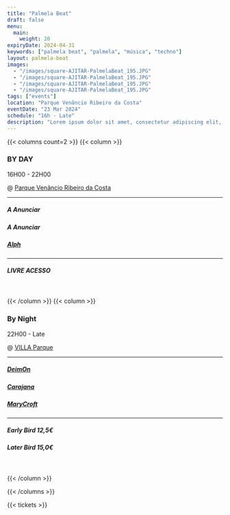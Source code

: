 ```yaml
---
title: "Palmela Beat"
draft: false
menu:
  main:
    weight: 20
expiryDate: 2024-04-31
keywords: ["palmela beat", "palmela", "música", "techno"]
layout: palmela-beat
images: 
  - "/images/square-AJITAR-PalmelaBeat_195.JPG"
  - "/images/square-AJITAR-PalmelaBeat_195.JPG"
  - "/images/square-AJITAR-PalmelaBeat_195.JPG"
  - "/images/square-AJITAR-PalmelaBeat_195.JPG"
tags: ["events"]
location: "Parque Venâncio Ribeiro da Costa"
eventDate: "23 Mar 2024"
schedule: "16h - Late"
description: "Lorem ipsum dolor sit amet, consectetur adipiscing elit, sed do eiusmod tempor incididunt ut labore et dolore magna aliqua. Adipiscing elit pellentesque habitant morbi tristique senectus et."
---
```






{{< columns count=2 >}} {{< column >}}


### BY DAY

16H00 - 22H00

@ [Parque Venâncio Ribeiro da Costa](https://maps.app.goo.gl/dwMcLqkhZEHuAcg16)

---
##### A Anunciar
##### A Anunciar
##### [Alph](https://www.mixcloud.com/ruipedroalferespedro/)

---

##### LIVRE ACESSO
<br>

{{< /column >}} {{< column >}}

### By Night

22H00 - Late

@ [VILLA Parque](https://maps.app.goo.gl/nK2AqJphFurYeuYH6)

---
##### [DeimOn](https://soundcloud.com/dj-deimon)
##### [Carajana](https://soundcloud.com/cajaranamusic)
##### [MaryCroft](https://soundcloud.com/marycroft-macedo)

---

##### Early Bird 12,5€
##### Later Bird 15,0€
<br>


{{< /column >}} 

{{< /columns >}}


{{< tickets >}}